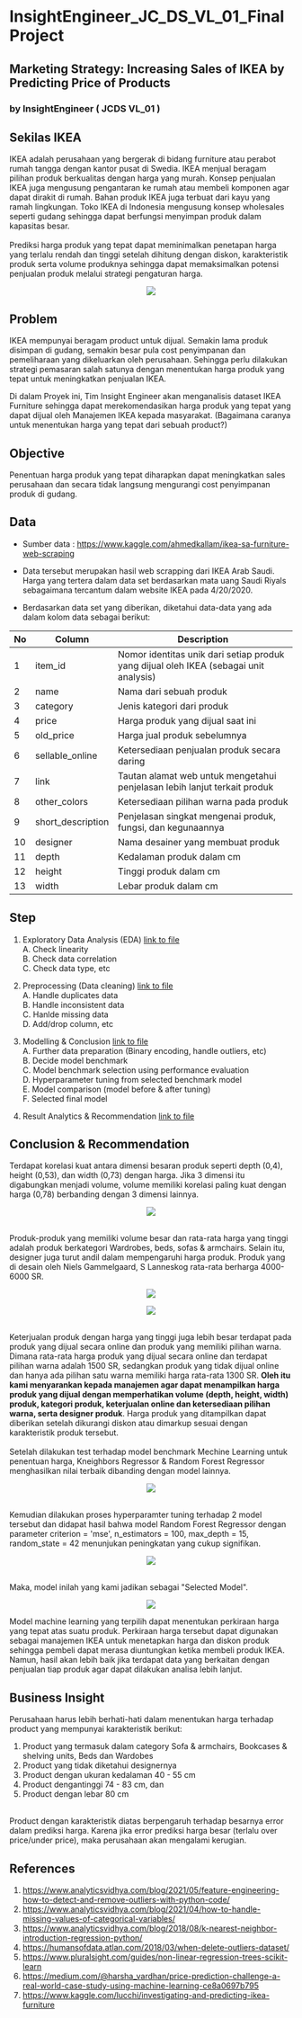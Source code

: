 ﻿# InsightEngineer_JC_DS_VL_01_FinalProject
## Marketing Strategy: Increasing Sales of IKEA by Predicting Price of Products
### by InsightEngineer ( JCDS VL_01 ) 

## Sekilas IKEA
IKEA adalah perusahaan yang bergerak di bidang furniture atau perabot rumah tangga dengan kantor pusat di Swedia. IKEA menjual beragam pilihan produk berkualitas dengan harga yang murah. Konsep penjualan IKEA juga mengusung pengantaran ke rumah atau membeli komponen agar dapat dirakit di rumah. Bahan produk IKEA juga terbuat dari kayu yang ramah lingkungan. Toko IKEA di Indonesia mengusung konsep wholesales seperti gudang sehingga dapat berfungsi menyimpan produk dalam kapasitas besar.
<br /> <br />
Prediksi harga produk yang tepat dapat meminimalkan penetapan harga yang terlalu rendah dan tinggi setelah dihitung dengan diskon, karakteristik produk serta volume produknya sehingga dapat memaksimalkan potensi penjualan produk melalui strategi pengaturan harga.
<br />
<p align="center">
<img src="https://user-images.githubusercontent.com/92136872/136832726-dba93177-fa47-47ed-9289-1fb65ab4b8cd.jpg"/>
</p>

## Problem
IKEA mempunyai beragam product untuk dijual. Semakin lama produk disimpan di gudang, semakin besar pula cost penyimpanan dan pemeliharaan yang dikeluarkan oleh perusahaan. Sehingga perlu dilakukan strategi pemasaran salah satunya dengan menentukan harga produk yang tepat untuk meningkatkan penjualan IKEA.

Di dalam Proyek ini, Tim Insight Engineer akan menganalisis dataset IKEA Furniture sehingga dapat merekomendasikan harga produk yang tepat yang dapat dijual oleh Manajemen IKEA kepada masyarakat. (Bagaimana caranya untuk menentukan harga yang tepat dari sebuah product?)

## Objective
Penentuan harga produk yang tepat diharapkan dapat meningkatkan sales perusahaan dan secara tidak langsung mengurangi cost penyimpanan produk di gudang.

## Data
- Sumber data : https://www.kaggle.com/ahmedkallam/ikea-sa-furniture-web-scraping 

- Data tersebut merupakan hasil web scrapping dari IKEA Arab Saudi. Harga yang tertera dalam data set berdasarkan mata uang Saudi Riyals sebagaimana tercantum dalam website IKEA pada 4/20/2020.

- Berdasarkan data set yang diberikan, diketahui data-data yang ada dalam kolom data sebagai berikut:

| No | Column | Description |
| -- | ------ | ----------- |
| 1 | item_id | Nomor identitas unik dari setiap produk yang dijual oleh IKEA (sebagai unit analysis) |
| 2 | name | Nama dari sebuah produk |
| 3 | category | Jenis kategori dari produk |
| 4 | price | Harga produk yang dijual saat ini |
| 5 | old_price | Harga jual produk sebelumnya |
| 6 | sellable_online | Ketersediaan penjualan produk secara daring |
| 7 | link | Tautan alamat web untuk mengetahui penjelasan lebih lanjut terkait produk |
| 8 | other_colors | Ketersediaan pilihan warna pada produk |
| 9 | short_description | Penjelasan singkat mengenai produk, fungsi, dan kegunaannya |
| 10 | designer | Nama desainer yang membuat produk |
| 11 | depth | Kedalaman produk dalam cm |
| 12 | height | Tinggi produk dalam cm |
| 13 | width | Lebar produk dalam cm |


## Step
1. Exploratory Data Analysis (EDA)     [link to file](https://github.com/PurwadhikaDev/InsightEngineer_JC_DS_VL_01_FinalProject/blob/main/1_IE_IKEA_Product_Problem_Statement_Data_Understanding_EDA_dan_narasi.ipynb)
<br /> A. Check linearity
<br /> B. Check data correlation
<br /> C. Check data type, etc

2. Preprocessing (Data cleaning)     [link to file](https://github.com/PurwadhikaDev/InsightEngineer_JC_DS_VL_01_FinalProject/blob/main/2_IE_IKEA_Preprocessing_and_Methodology_Data_Analysis.ipynb)
<br /> A. Handle duplicates data
<br /> B. Handle inconsistent data
<br /> C. Hanlde missing data
<br /> D. Add/drop column, etc

3. Modelling & Conclusion   [link to file](https://github.com/PurwadhikaDev/InsightEngineer_JC_DS_VL_01_FinalProject/blob/main/3_IE_IKEA_Machine%20Learning%20Model_Conclusin%20dan%20Recommendation.ipynb)
<br /> A. Further data preparation (Binary encoding, handle outliers, etc)
<br /> B. Decide model benchmark
<br /> C. Model benchmark selection using performance evaluation
<br /> D. Hyperparameter tuning from selected benchmark model
<br /> E. Model comparison (model before & after tuning)
<br /> F. Selected final model

4. Result Analytics & Recommendation     [link to file](https://github.com/PurwadhikaDev/InsightEngineer_JC_DS_VL_01_FinalProject/blob/main/4_IE_IKEA_Result_Analytics.ipynb)

## Conclusion & Recommendation
Terdapat korelasi kuat antara dimensi besaran produk seperti depth (0,4), height (0,53), dan width (0,73) dengan harga. Jika 3 dimensi itu digabungkan menjadi volume, volume memiliki korelasi paling kuat dengan harga (0,78) berbanding dengan 3 dimensi lainnya. 
<p align="center"> <img src="https://user-images.githubusercontent.com/92136872/136909964-d270e69a-2474-40a2-b3a6-77baabbb7cc4.png"/>
</p>
<br/> Produk-produk yang memiliki volume besar dan rata-rata harga yang tinggi adalah produk berkategori Wardrobes, beds, sofas & armchairs. Selain itu, designer juga turut andil dalam mempengaruhi harga produk. Produk yang di desain oleh Niels Gammelgaard, S Lanneskog rata-rata berharga 4000-6000 SR.
<p align="center"> <img src="https://user-images.githubusercontent.com/92136872/136911266-7c2da24b-7e85-4cde-8e02-59a370aff2e5.png"/></p>
<p align="center"> <img src="https://user-images.githubusercontent.com/92136872/136912441-fdc7e68a-1103-4237-a1ef-134151426e08.png"/></p>

<br /> Keterjualan produk dengan harga yang tinggi juga lebih besar terdapat pada produk yang dijual secara online dan produk yang memiliki pilihan warna. Dimana rata-rata harga produk yang dijual secara online dan terdapat pilihan warna adalah 1500 SR, sedangkan produk yang tidak dijual online dan hanya ada pilihan satu warna memiliki harga rata-rata 1300 SR. **Oleh itu kami menyarankan kepada manajemen agar dapat menampilkan harga produk yang dijual dengan memperhatikan volume (depth, height, width) produk, kategori produk, keterjualan online dan ketersediaan pilihan warna, serta designer produk**. Harga produk yang ditampilkan dapat diberikan setelah dikurangi diskon atau dimarkup sesuai dengan karakteristik produk tersebut.
<br/><br/> Setelah dilakukan test terhadap model benchmark Mechine Learning untuk penentuan harga, Kneighbors Regressor & Random Forest Regressor menghasilkan nilai terbaik dibanding dengan model lainnya.
<p align="center"> <img src="https://user-images.githubusercontent.com/92136872/136913690-274528e3-10ad-4173-80a9-9a38dae69636.png"/></p>

<br/> Kemudian dilakukan proses hyperparamter tuning terhadap 2 model tersebut dan didapat hasil bahwa model Random Forest Regressor dengan parameter criterion = 'mse', n_estimators = 100, max_depth = 15, random_state = 42 menunjukan peningkatan yang cukup signifikan.
<p align="center"> <img src="https://user-images.githubusercontent.com/92136872/136915693-091fd0bd-9fe5-4c22-8f2d-88f27908a929.png"/></p>
<br/> Maka, model inilah yang kami jadikan sebagai "Selected Model".
<p align="center"> <img src="https://user-images.githubusercontent.com/92136872/136917571-2f3c0ab5-f66b-4105-8401-a5c218ca4457.png"/></p>

Model machine learning yang terpilih dapat menentukan perkiraan harga yang tepat atas suatu produk. Perkiraan harga tersebut dapat digunakan sebagai manajemen IKEA untuk menetapkan harga dan diskon produk sehingga pembeli dapat merasa diuntungkan ketika membeli produk IKEA. Namun, hasil akan lebih baik jika terdapat data yang berkaitan dengan penjualan tiap produk agar dapat dilakukan analisa lebih lanjut.

## Business Insight
Perusahaan harus lebih berhati-hati dalam menentukan harga terhadap product yang mempunyai karakteristik berikut:
1. Product yang termasuk dalam category Sofa & armchairs, Bookcases & shelving units, Beds dan Wardobes
2. Product yang tidak diketahui designernya
3. Product dengan ukuran kedalaman 40 - 55 cm
4. Product dengantinggi 74 - 83 cm, dan
5. Product dengan lebar 80 cm

<br/> Product dengan karakteristik diatas berpengaruh terhadap besarnya error dalam prediksi harga. Karena jika error prediksi harga besar (terlalu over price/under price), maka perusahaan akan mengalami kerugian.


## References
1. https://www.analyticsvidhya.com/blog/2021/05/feature-engineering-how-to-detect-and-remove-outliers-with-python-code/
2. https://www.analyticsvidhya.com/blog/2021/04/how-to-handle-missing-values-of-categorical-variables/
3. https://www.analyticsvidhya.com/blog/2018/08/k-nearest-neighbor-introduction-regression-python/
4. https://humansofdata.atlan.com/2018/03/when-delete-outliers-dataset/
5. https://www.pluralsight.com/guides/non-linear-regression-trees-scikit-learn
6. https://medium.com/@harsha_vardhan/price-prediction-challenge-a-real-world-case-study-using-machine-learning-ce8a0697b795
7. https://www.kaggle.com/lucchi/investigating-and-predicting-ikea-furniture
